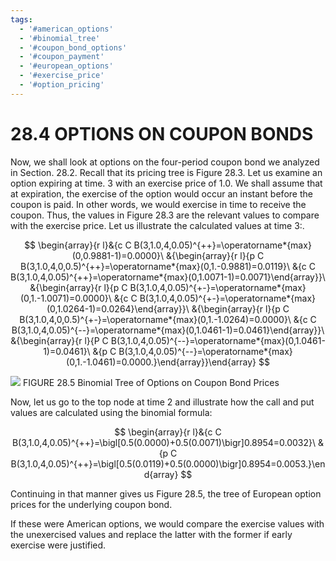 ```yaml
---
tags:
  - '#american_options'
  - '#binomial_tree'
  - '#coupon_bond_options'
  - '#coupon_payment'
  - '#european_options'
  - '#exercise_price'
  - '#option_pricing'
---
```

# 28.4 OPTIONS ON COUPON BONDS

Now, we shall look at options on the four-period coupon bond we analyzed in Section. 28.2. Recall that its pricing tree is Figure 28.3. Let us examine an option expiring at time. 3 with an exercise price of 1.0. We shall assume that at expiration, the exercise of the option would occur an instant before the coupon is paid. In other words, we would exercise in time to receive the coupon. Thus, the values in Figure 28.3 are the relevant values to compare with the exercise price. Let us illustrate the calculated values at time 3:.

$$
\begin{array}{r l}&{c C B(3,1.0,4,0.05)^{++}=\operatorname*{max}(0,0.9881-1)=0.0000}\ &{\begin{array}{r l}{p C B(3,1.0,4,0,0.5)^{++}=\operatorname*{max}(0,1.-0.9881)=0.0119}\ &{c C B(3,1.0,4,0.05)^{++}=\operatorname*{max}(0,1.0071-1)=0.0071}\end{array}}\ &{\begin{array}{r l}{p C B(3,1.0,4,0.05)^{+-}=\operatorname*{max}(0,1.-1.0071)=0.0000}\ &{c C B(3,1.0,4,0.05)^{+-}=\operatorname*{max}(0,1.0264-1)=0.0264}\end{array}}\ &{\begin{array}{r l}{p C B(3,1.0,4,0,0.5)^{+-}=\operatorname*{max}(0,1.-1.0264)=0.0000}\ &{c C B(3,1.0,4,0.05)^{--}=\operatorname*{max}(0,1.0461-1)=0.0461}\end{array}}\ &{\begin{array}{r l}{P C B(3,1.0,4,0.05)^{--}=\operatorname*{max}(0,1.0461-1)=0.0461}\ &{p C B(3,1.0,4,0.05)^{--}=\operatorname*{max}(0,1.-1.0461)=0.0000.}\end{array}}\end{array}
$$

![](images/c845fc58c35ab461dc3d85107d9b8a1e2bc4ce853dfcfe4233c7a9ac8026590f.jpg)
FIGURE 28.5 Binomial Tree of Options on Coupon Bond Prices

Now, let us go to the top node at time 2 and illustrate how the call and put values are calculated using the binomial formula:

$$
\begin{array}{r l}&{c C B(3,1.0,4,0.05)^{++}=\bigl[0.5(0.0000)+0.5(0.0071)\bigr]0.8954=0.0032}\ &{p C B(3,1.0,4,0.05)^{++}=\bigl[0.5(0.0119)+0.5(0.0000)\bigr]0.8954=0.0053.}\end{array}
$$

Continuing in that manner gives us Figure 28.5, the tree of European option prices for the underlying coupon bond.

If these were American options, we would compare the exercise values with the unexercised values and replace the latter with the former if early exercise were justified.
